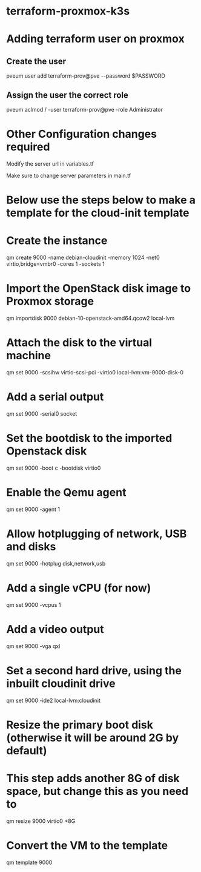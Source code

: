 # terraform-proxmox-k3s

# Adding terraform user on proxmox 
## Create the user
pveum user add terraform-prov@pve --password $PASSWORD

## Assign the user the correct role
pveum aclmod / -user terraform-prov@pve -role Administrator

# Other Configuration changes required
Modify the server url in variables.tf

Make sure to change server parameters in main.tf

# Below use the steps below to make a template for the cloud-init template
# Create the instance
qm create 9000 -name debian-cloudinit -memory 1024 -net0 virtio,bridge=vmbr0 -cores 1 -sockets 1

# Import the OpenStack disk image to Proxmox storage
qm importdisk 9000 debian-10-openstack-amd64.qcow2 local-lvm

# Attach the disk to the virtual machine
qm set 9000 -scsihw virtio-scsi-pci -virtio0 local-lvm:vm-9000-disk-0

# Add a serial output
qm set 9000 -serial0 socket

# Set the bootdisk to the imported Openstack disk
qm set 9000 -boot c -bootdisk virtio0

# Enable the Qemu agent
qm set 9000 -agent 1

# Allow hotplugging of network, USB and disks
qm set 9000 -hotplug disk,network,usb

# Add a single vCPU (for now)
qm set 9000 -vcpus 1

# Add a video output
qm set 9000 -vga qxl

# Set a second hard drive, using the inbuilt cloudinit drive
qm set 9000 -ide2 local-lvm:cloudinit

# Resize the primary boot disk (otherwise it will be around 2G by default)
# This step adds another 8G of disk space, but change this as you need to
qm resize 9000 virtio0 +8G

# Convert the VM to the template
qm template 9000